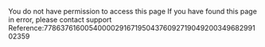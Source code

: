 You do not have permission to access this page If you have found this page in error, please contact support Reference:77863761600540000291671950437609271904920034968299102359
